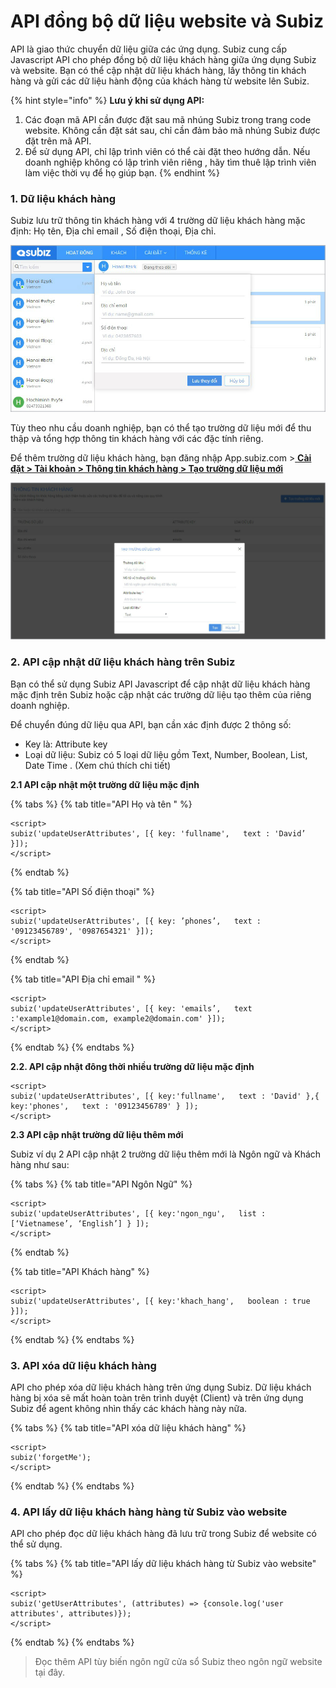 # API đồng bộ dữ liệu website và Subiz

API là giao thức chuyển dữ liệu giữa các ứng dụng. Subiz cung cấp Javascript API cho phép đồng bộ dữ liệu khách hàng giữa ứng dụng Subiz và website. Bạn có thể cập nhật dữ liệu khách hàng, lấy thông tin khách hàng và gửi các dữ liệu hành động của khách hàng từ website lên Subiz.

{% hint style="info" %}
 **Lưu ý khi sử dụng API:**

1. Các đoạn mã API cần được đặt sau mã nhúng Subiz trong trang code website. Không cần đặt sát sau, chỉ cần đảm bảo mã nhúng Subiz được đặt trên mã API. 
2. Để sử dụng API, chỉ lập trình viên có thể cài đặt theo hướng dẫn. Nếu doanh nghiệp không có lập trình viên riêng , hãy tìm thuê lập trình viên làm việc thời vụ để họ giúp bạn.
{% endhint %}

### 1. Dữ liệu khách hàng

Subiz lưu trữ thông tin khách hàng với 4 trường dữ liệu khách hàng mặc định: Họ tên, Địa chỉ email , Số điện thoại, Địa chỉ. 

![D&#x1EEF; li&#x1EC7;u kh&#xE1;ch h&#xE0;ng m&#x1EB7;c &#x111;&#x1ECB;nh tr&#xEA;n Subiz](../../.gitbook/assets/1.-user-info.jpg)

Tùy  theo nhu cầu doanh nghiệp, bạn có thể tạo trường dữ liệu mới để thu thập và tổng hợp thông tin khách hàng với các đặc tính riêng. 

Để thêm trường dữ liệu khách hàng, bạn đăng nhập App.subiz.com &gt;[ **Cài đặt &gt; Tài khoản &gt; Thông tin khách hàng &gt; Tạo trường dữ liệu mới**](https://app.subiz.com/settings/user-attributes#)**​**

![T&#x1EA1;o th&#xEA;m tr&#x1B0;&#x1EDD;ng d&#x1EEF; li&#x1EC7;u c&#x1EE7;a kh&#xE1;ch h&#xE0;ng](../../.gitbook/assets/2.-tao-moi.jpg)

### **2. API cập nhật dữ liệu khách hàng trên Subiz**

Bạn có thể sử dụng Subiz API Javascript để cập nhật dữ liệu khách hàng mặc định trên Subiz hoặc cập nhật các trường dữ liệu tạo thêm của riêng doanh nghiệp.

Để chuyển đúng dữ liệu qua API, bạn cần xác định được  2 thông số:

* Key là: Attribute key 
* Loại dữ liệu: Subiz có 5 loại dữ liệu gồm Text, Number, Boolean, List, Date Time . \(Xem chú thích chi tiết\) 

**2.1 API cập nhật một trường dữ liệu mặc định** 

{% tabs %}
{% tab title="API Họ và tên " %}
```text
<script>
subiz('updateUserAttributes', [{ key: 'fullname',   text : 'David’ }]);
</script>
```
{% endtab %}

{% tab title="API Số điện thoại" %}
```text
<script>
subiz('updateUserAttributes', [{ key: ’phones’,   text : '09123456789', '0987654321' }]);
</script>
```
{% endtab %}

{% tab title="API Địa chỉ email " %}
```text
<script>
subiz('updateUserAttributes', [{ key: 'emails’,   text :'example1@domain.com, example2@domain.com' }]);
</script>
```
{% endtab %}
{% endtabs %}

**2.2. API cập nhật đông thời nhiều trường dữ liệu mặc định** 

```text
<script>
subiz('updateUserAttributes', [{ key:'fullname',   text : 'David' },{ key:'phones',   text : '09123456789' } ]);
</script>
```

**2.3 API cập nhật trường dữ liệu thêm mới**

Subiz ví dụ 2 API cập nhật 2 trường dữ liệu thêm mới là Ngôn ngữ và Khách hàng như sau:

{% tabs %}
{% tab title="API Ngôn Ngữ" %}
```text
<script>
subiz('updateUserAttributes', [{ key:'ngon_ngu',   list : [‘Vietnamese’, ‘English’] } ]);
</script>
```
{% endtab %}

{% tab title="API Khách hàng" %}
```text
<script>
subiz('updateUserAttributes', [{ key:'khach_hang',   boolean : true }]);
</script>
```
{% endtab %}
{% endtabs %}

### 3. API xóa dữ liệu khách hàng

API cho phép xóa dữ liệu khách hàng trên ứng dụng Subiz. Dữ liệu khách hàng bị xóa sẽ mất hoàn toàn trên trình duyệt \(Client\) và trên ứng dụng Subiz để agent không nhìn thấy các khách hàng này nữa.

{% tabs %}
{% tab title="API xóa dữ liệu khách hàng" %}
```text
<script>
subiz('forgetMe');
</script>
```
{% endtab %}
{% endtabs %}

### 4. API lấy dữ liệu khách hàng hàng từ Subiz vào website

API cho phép đọc dữ liệu khách hàng đã lưu trữ trong Subiz để website có thể sử dụng.

{% tabs %}
{% tab title="API lấy dữ liệu khách hàng từ Subiz vào website" %}
```text
<script>
subiz('getUserAttributes', (attributes) => {console.log('user attributes', attributes)});
</script>
```
{% endtab %}
{% endtabs %}

> Đọc thêm API tùy biến ngôn ngữ cửa sổ Subiz theo ngôn ngữ website tại đây.



